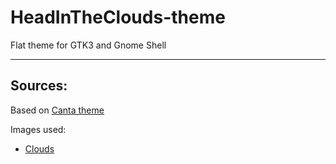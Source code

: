 # HeadInTheClouds-theme
Flat theme for GTK3 and Gnome Shell

----
## Sources:

Based on [Canta theme](https://github.com/vinceliuice/Canta-theme)

Images used:
- [Clouds](https://www.pexels.com/photo/aerial-view-of-clouds-258149/)
